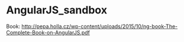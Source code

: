 # AngularJS_sandbox

Book: http://pepa.holla.cz/wp-content/uploads/2015/10/ng-book-The-Complete-Book-on-AngularJS.pdf
